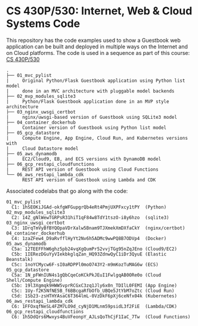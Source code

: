 # CS 430P/530: Internet, Web & Cloud Systems Code

This repository has the code examples used to show a Guestbook web application can be built and deployed in multiple ways on the Internet and on Cloud platforms.  The code is used in a sequence as part of this course: [CS 430P/530](http://thefengs.com/wuchang/courses/cs430)

```
.
├── 01_mvc_pylist
|     Original Python/Flask Guestbook application using Python list model
|     done in an MVC architecture with pluggable model backends
├── 02_mvp_modules_sqlite3
|     Python/Flask Guestbook application done in an MVP style architecture
├── 03_nginx_uwsgi_certbot
|     nginx/uwsgi-based version of Guestbook using SQLite3 model
├── 04_container_dockerhub
|     Container version of Guestbook using Python list model
├── 05_gcp_datastore
|     Compute Engine, App Engine, Cloud Run, and Kubernetes versions with
|     Cloud Datastore model
├── 05_aws_dynamodb
|     EC2/Cloud9, EB, and ECS versions with DynamoDB model
├── 06_gcp_restapi_cloudfunctions
|     REST API version of Guestbook using Cloud Functions
└── 06_aws_restapi_lambda_cdk
      REST API version of Guestbook using Lambda and CDK
```

Associated codelabs that go along with the code:
```
01_mvc_pylist
  C1: 1hSEOKiJGAd-okfgWFGupgrQb4eRt4PmjUXPFxcy1tPY  (Python)
02_mvp_modules_sqlite3
  C2: 14Z_gNlWewTGRPsR31hiT1qF84w8TdY1tszO-i8y6hzo  (sqlite3)
03_nginx_uwsgi_certbot
  C3: 1DrqTmVyBfBYQOpaVDrXalw5Bnam9TJXmekXmDXfaCkY  (nginx/certbot)
04_container_dockerhub
  C4: 1zaZFew4_D9aRvfflHyYt2Nv6h5ADMc9wwPQ8B7ODVp4  (Docker)
05_aws_dynamodb
  C5a: 12TEEFFhW6ghz5pb24vqXgQumPr52vvjTGg95nZqJEno (Cloud9/EC2)
  C5b: 1IERezDGuYyVIekbkglqZan_HQ93ZdnwQyC1iDr3QyuE (Elastic Beanstalk)
  C5c: 1noYCMycw6F-sI0aRDPPl0moO743Y2-m9mKozTuMAG6w (ECS)
05_gcp_datastore
  C5a: 1N_pFWnIUN4s1gQbCqeCoKCkPkJEuI1FwlgqAB0ORe0o (Cloud Shell/Compute Engine)
  C5b: 19l3Xgmqk9HWW5vprRCGxC3zq1Jly6x0n_TDIlL0FEMI (App Engine)
  C5c: 1Uy-f2K5NfNE5B_f6BBcgaRfbOfb_UBQe5JtYbM7oZtc (Cloud Run)
  C5d: 1Sb23-zsHTHYAsaC6T364lmL-0VzDkF6pXj6ceNfx04k (Kubernetes)
06_aws_restapi_lambda_cdk
  C6: 1FFOxqfNeSL4FZM7LO9d_cyNjD1MLnm59psidL3f2FiE  (Lambda/CDK)
06_gcp_restapi_cloudfunctions
  C6: 1h5DdQrs6Mwxys4BuVFeonpY_AJLsQoThCjF1IaC_7Tw  (Cloud Functions)
```
